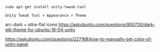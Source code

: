 `sudo apt-get install unity-tweak-tool`

`Unity Tweak Tool > Appearance > Theme`

arc-dark + utlra-flat icons https://askubuntu.com/questions/800730/dark-gtk-theme-for-ubuntu-16-04-unity

https://askubuntu.com/questions/227168/how-to-manually-set-color-of-unity-panel